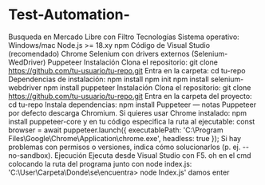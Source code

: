 # Test-Automation-
Busqueda en Mercado Libre con Filtro
Tecnologías
Sistema operativo: Windows/mac
Node.js >= 18.xy npm
Código de Visual Studio (recomendado)
Chrome
Selenium con drivers externos (Selenium-WedDriver)
Puppeteer
Instalación
Clona el repositorio: git clone https://github.com/tu-usuario/tu-repo.git
Entra en la carpeta: cd tu-repo
Dependencias de instalación: npm install
npm init
npm install selenium-webdriver
npm install puppeteer
Instalación
Clona el repositorio:
git clone https://github.com/tu-usuario/tu-repo.git
Entra en la carpeta del proyecto:
cd tu-repo
Instala dependencias:
npm install
Puppeteer — notas
Puppeteer por defecto descarga Chromium. Si quieres usar Chrome instalado: npm install puppeteer-core y en tu código especifica la ruta al ejecutable: const browser = await puppeteer.launch({ executablePath: 'C:\Program Files\Google\Chrome\Application\chrome.exe', headless: true });
Si hay problemas con permisos o versiones, indica cómo solucionarlos (p. ej. --no-sandbox).
Ejecución
Ejecuta desde Visual Studio con F5.
oh en el cmd colocando la ruta del programa junto con node index.js: 'C:\User\Carpeta\Donde\se\encuentra> node Index.js' damos enter
